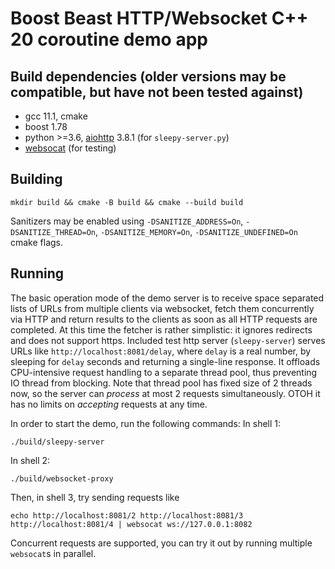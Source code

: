 # Boost Beast HTTP/Websocket C++ 20 coroutine demo app

## Build dependencies (older versions may be compatible, but have not been tested against)
* gcc 11.1, cmake
* boost 1.78
* python >=3.6, [aiohttp](https://pypi.org/project/aiohttp/) 3.8.1 (for `sleepy-server.py`)
* [websocat](https://github.com/vi/websocat) (for testing)

## Building

```shell
mkdir build && cmake -B build && cmake --build build
```

Sanitizers may be enabled using `-DSANITIZE_ADDRESS=On`,
`-DSANITIZE_THREAD=On`, `-DSANITIZE_MEMORY=On`,
`-DSANITIZE_UNDEFINED=On` cmake flags.

## Running
The basic operation mode of the demo server is to receive space
separated lists of URLs from multiple clients via websocket, fetch
them concurrently via HTTP and return results to the clients as soon
as all HTTP requests are completed. At this time the fetcher is rather
simplistic: it ignores redirects and does not support https. Included
test http server (`sleepy-server`) serves URLs like
`http://localhost:8081/delay`, where `delay` is a real number, by
sleeping for `delay` seconds and returning a single-line response. It
offloads CPU-intensive request handling to a separate thread pool,
thus preventing IO thread from blocking. Note that thread pool has
fixed size of 2 threads now, so the server can _process_ at most 2
requests simultaneously. OTOH it has no limits on _accepting_ requests
at any time.

In order to start the demo, run the following commands:
In shell 1:
```shell
./build/sleepy-server
```

In shell 2:
```shell
./build/websocket-proxy
```

Then, in shell 3, try sending requests like
```shell
echo http://localhost:8081/2 http://localhost:8081/3 http://localhost:8081/4 | websocat ws://127.0.0.1:8082
```

Concurrent requests are supported, you can try it out by running
multiple `websocat`s in parallel.
